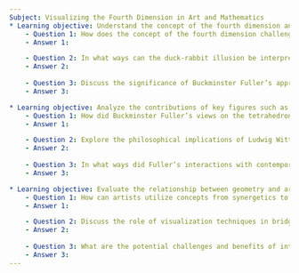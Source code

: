 ```yaml
---
Subject: Visualizing the Fourth Dimension in Art and Mathematics
* Learning objective: Understand the concept of the fourth dimension and its representation in art and mathematics.
    - Question 1: How does the concept of the fourth dimension challenge traditional Euclidean geometry, and what implications does this have for artistic representation?
    - Answer 1: 

    - Question 2: In what ways can the duck-rabbit illusion be interpreted as a metaphor for understanding the complexities of visualizing higher dimensions?
    - Answer 2: 
    
    - Question 3: Discuss the significance of Buckminster Fuller’s approach to geometry in relation to the fourth dimension and how it contrasts with traditional perspectives.
    - Answer 3: 

* Learning objective: Analyze the contributions of key figures such as Buckminster Fuller and Ludwig Wittgenstein to the understanding of dimensionality.
    - Question 1: How did Buckminster Fuller’s views on the tetrahedron influence modern geometric thought and its application in various fields?
    - Answer 1: 

    - Question 2: Explore the philosophical implications of Ludwig Wittgenstein's language games in the context of mathematical and geometric discourse, particularly regarding dimensionality.
    - Answer 2: 
    
    - Question 3: In what ways did Fuller’s interactions with contemporaries like Ezra Pound and Donald Coxeter shape his views on geometry and its applications?
    - Answer 3: 

* Learning objective: Evaluate the relationship between geometry and art in expressing multidimensional concepts.
    - Question 1: How can artists utilize concepts from synergetics to enhance their representation of multidimensional spaces in their work?
    - Answer 1: 

    - Question 2: Discuss the role of visualization techniques in bridging the gap between abstract mathematical concepts and tangible artistic expression.
    - Answer 2: 
    
    - Question 3: What are the potential challenges and benefits of integrating mathematical principles, such as those found in synergetics, into artistic practice?
    - Answer 3: 
---
```

